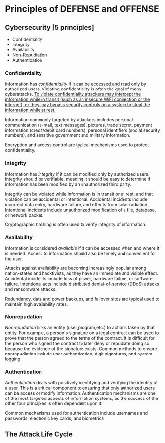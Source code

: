 # Principles of DEFENSE and OFFENSE

## Cybersecurity  [5 principles] 

- Confidentiality
- Integrity 
- Availability
- Non-Repudiation
- Authentication 

### Confidentiality 
Information has *confidentiality* if it can be accessed and read only by authorized users. Violating confidentiality is often the goal of many cyberattacks. <u> To violate confidentiality attackers may intercept the information while in transit (such as an insecure WiFi connection or the internet), or they may bypass security controls on a system to steal the information while at rest. </u>

Information commonly targeted by attackers includes personal communication (e-mail, text messages), pictures, trade secret, payment information (credit/debit card numbers), personal identifiers (social security numbers), and sensitive government and military information.

Encryption and access control are typical mechanisms used to protect confidentiality. 

### Integrity 
Information has *integrity* if it can be modified only by authorized users. Integrity should be verifiable, meaning it should be easy to determine if information has been modified by an unauthorized third party.

Integrity can be violated while information is in transit or at rest, and that violation can be accidental or intentional. Accidental incidents include incorrect data entry, hardware failure, and effects from solar radiation. Intentional incidents include unauthorized modification of a file, database, or network packet.

Cryptographic hashing is often used to verify integrity of information.

### Availability
Information is considered *available* if it can be accessed when and where it is needed. Access to information should also be timely and convenient for the user.

Attacks against availability are becoming increasingly popular among nation-states and hacktivists, as they have an immediate and visible effect. Accidental incidents include loss of power, hardware failure, or software failure. Intentional acts include distributed denial-of-service (DDoS) attacks and ransomware attacks. 

Redundancy, data and power backups, and failover sites are typical used to maintain high availability rates.

### Nonrepudation 
*Nonrepudation* links an entity (user,program,etc.) to actions taken by that entity. For example, a person's signature on a legal contract can be used to prove that the person agreed to the terms of the contract. It is difficult for the person who signed the contract to later deny or repudiate doing so because the evidence of the signature exists.
Common methods to ensure nonrepudiation include user authentication, digit signatures, and system logging.

### Authentication 
*Authentication* deals with positively identifying and verifying the identity of a user. This is a critical component to ensuring that only authorized users can be access or modify information. Authentication mechanisms are one of the most targeted aspects of information systems, as the success of the other four principles is often dependent upon it. 

Common mechanisms used for authentication include usernames and passwords, electronic key cards, and biometrics



## The Attack Life Cycle 

